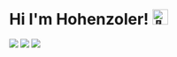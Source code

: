 
#  Hi I'm Hohenzoler! <img src="https://github.com/Hohenzoler/About-Me/blob/main/waving.gif" width="28px" alt="👋">

![](https://github-readme-stats.vercel.app/api?username=hohenzoler&theme=tokyonight&hide_border=false&include_all_commits=true&count_private=false)
![](https://github-readme-streak-stats.herokuapp.com/?user=hohenzoler&theme=tokyonight&hide_border=false)
![](https://github-readme-stats.vercel.app/api/top-langs/?username=hohenzoler&theme=tokyonight&hide_border=false&include_all_commits=true&count_private=false&layout=compact)
